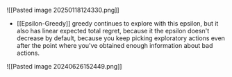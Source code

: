 

![[Pasted image 20250118124330.png]]
- [[Epsilon-Greedy]] greedy continues to explore with this epsilon, but it also has linear expected total regret, because it the epsilon doesn't decrease by default, because you keep picking exploratory actions even after the point where you've obtained enough information about bad actions. 


![[Pasted image 20240626152449.png]]
